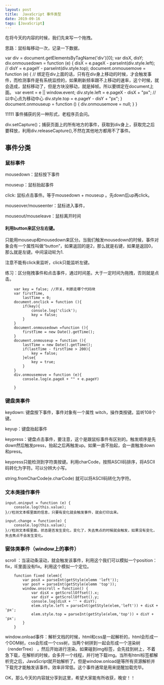 ```yaml
---
layout: post
title:  JavaScript 事件类型
date: 2019-09-16
tags: [JavaScript]
---
```


在将今天的内容的时候，我们先来写一个拖拽。

思路：鼠标每移动一次，记录一下数据，

var div = document.getElementsByTagName('div')[0];
		var disX,
			disY;
		div.onmousedown = function (e) {
			disX = e.pageX - parseInt(div.style.left); //
			disY = e.pageY - parseInt(div.style.top);
			document.onmousemove = function (e) {
			// 绑定在div上面的话，只有在div身上移动的时候，才会触发事件，而检测事件是有系统监控的，如果刷新频率跟不上移动的速率，这个时候，就会造成，鼠标移动了，但是方块没移动，就是掉帧。所以要绑定在document上面。
							var event = e || window.event;
							div.style.left = e.pageX - disX + "px";  //以中心点为移动中心
							div.style.top = e.pageY - disY + "px";
						}
			document.onmouseup = function () {
				div.onmousemove = null;
			}
		}

11111
事件捕获的另一种形式，老程序员会问。

div.setCapture()；捕获页面上的所有地方的事件，获取到div身上，获取完之后要释放，利用div.releaseCapture(),不然在其他地方都用不了事件。

## 事件分类

### 鼠标事件

mousedown：鼠标按下事件

mouseup：鼠标抬起事件

click: 鼠标点击事件。等于mousedown + mouseup 。先down后up再click。

mouseover/mouseenter：鼠标进入事件，

mouseout/mouseleave：鼠标离开时间

#### 利用button来区分左右键。

只能用mouseup和mousedown来区分。当我们触发mousedown的时候，事件对象会有一个属性叫做“button”，如果返回的是2，那么就是右键，如果是返回0，那么就是左键。中间滚动轮为1.

注意不能有click来监听，click只能监听左键。

练习：区分拖拽事件和点击事件，通过时间差。大于一定时间为拖拽，否则就是点击。

		var key = false; //开关，判断走哪个代码块
		var firstTime,
			lastTime = 0;
		document.onclick = function (){
			if(key){
				console.log('click');
                key = false;
			}
		}
		document.onmousedown =function (){
			firstTime = new Date().getTime();
		}
		document.onmouseup = function (){
			lastTime = new Date().getTime();
			if(lastTime - firstTime > 200){
				key = false;
			}else{
				key = true;
			}
		}
		div.onmousemove = function (e){
			console.log(e.pageX + "" + e.pageY)	

		}

	
### 键盘类事件 
	
keydown: 键盘按下事件，事件对象有一个属性 witch，操作类按键。监听108个键。

keyup：键盘抬起事件

keypress：键盘点击事件，要注意，这个是跟鼠标事件有区别的。触发顺序是先down然后触发press，抬起之后再触发up。如果一直不抬起，会一直触发down和press。


keypress只能检测到字符类按键。利用charCode，按照ASCII码排序，将ASCII码转化为字符。可以分辨大小写。

string.fromCharCode(e.charCode) 就可以将ASCII码转化为字符。

### 文本类操作事件 

	input.oninput = function (e) {
		console.log(this.value);
	}//检测文本框里面的信息，只要有变化就会触发事件，就会打印出来。
	
	input.change = function(e) {
		console.log(this.value);
	}//检测文本框里面，状态是否发生变化，变化了，失去焦点的时候就会触发，如果没有变化，失去焦点不会发生变化。
	
### 窗体类事件（window上的事件）

scroll ：当滚动条滚动，就会触发该事件，利用这个我们可以模拟一个position：fix，IE里面没有fix。利用这个模拟一个定位。
	
		function fixed (elem){
			var posX = parseInt(getStyle(elemm 'left'));
			var posY = parseInt(getStyle(elemm 'top'));
			window.onscroll = function() {
				var disX = getScrollOffset().x;
				var disY = getScrollOffset().y;
				console.log(disX + '' + disY);
				elem.style.left = parseInt(getStyle(elem,'left')) + disX + 'px';
				elem.style.top = parseInt(getStyle(elem,'top')) + disY + 'px';
			}
		}

window.onload事件：解析文档的时候，html和css是一起解析的，html会形成一个DOM树，css会形成一个css树，当两个树拼到一起会形成一个渲染树（renderTree）
，然后开始进行渲染。如果碰到img标签，会先挂到树上，不着急下载，在解析的时候，会多开一个线程，并行地下载img。当所有html标签都解析完之后，JavaScript就开始解析了。但是window.onload是等所有资源解析并下载完才能触发该事件。效率非常低。这个事件通常是用来提醒加载完毕。
	
OK，那么今天的内容就分享到这里，希望大家能有所收获，晚安！！
	